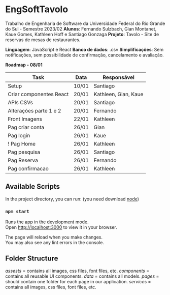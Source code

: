 # EngSoftTavolo

Trabalho de Engenharia de Software da Universidade Federal do Rio Grande do Sul - Semestre 2023/02 
**Alunos**: Fernando Sulzbach, Gian Montanet, Kaue Gomes, Kathleen Hoff e Santiago Gonzaga
**Projeto**: Tavolo -  Site de reservas de mesas de restaurantes.

**Linguagem**: JavaScript e React 
**Banco de dados**: .csv
**Simplificações**: Sem notificações, sem possibilidade de confirmação, cancelamento e avaliação. 

**Roadmap - 08/01**

| Task  | Data | Responsável |
| ------------- | ------------- | ------------- |
| Setup  | 10/01  | Santiago |
| Criar componentes React  | 20/01  | Kathleen, Gian, Kaue |
| APIs CSVs | 20/01 | Santiago |
| Alterações parte 1 e 2 | 20/01 | Fernando |
| Front Imagens | 22/01 | Kathleen |
| Pag criar conta | 26/01 | Gian |
| Pag login | 26/01 | Kaue |
! Pag Home | 26/01 | Kathleen |
| Pag pesquisa | 26/01 | Santiago |
| Pag Reserva | 26/01 | Fernando |
| Pag confirmacao | 26/01 | Kathleen |

## Available Scripts

In the project directory, you can run:
(you need download [node](https://nodejs.org/en))

### `npm start`

Runs the app in the development mode.\
Open [http://localhost:3000](http://localhost:3000) to view it in your browser.

The page will reload when you make changes.\
You may also see any lint errors in the console.

## Folder Structure

*assests* = contains all images, css files, font files, etc.
*components* = contains all reusable UI components.
*data* = contains all models.
*pages* = should contain one folder for each page in our application.
*services* = contains all images, css files, font files, etc.

